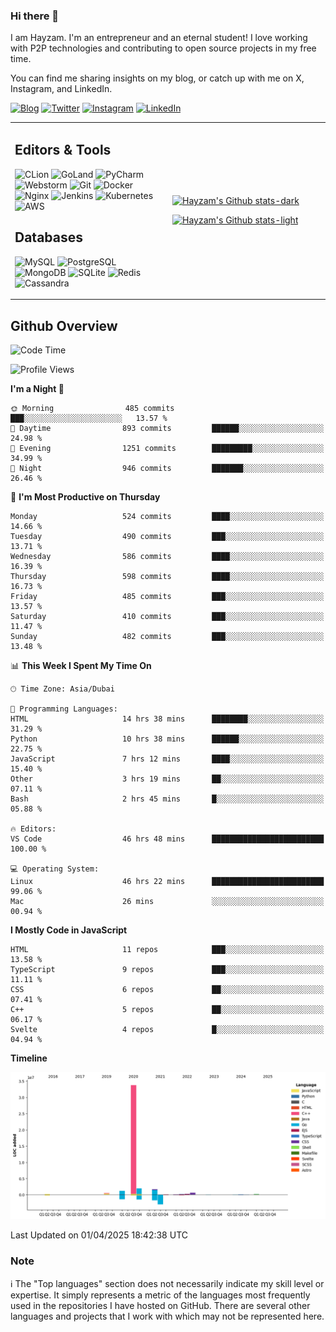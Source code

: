 ### Hi there 👋

I am Hayzam. I'm an entrepreneur and an eternal student! I love working with P2P technologies and contributing to open source projects in my free time.

You can find me sharing insights on my blog, or catch up with me on X, Instagram, and LinkedIn.

[![Blog](https://img.shields.io/badge/Blog-%2312100E.svg?&style=for-the-badge&logo=medium&logoColor=white)](https://hayzam.com)
[![Twitter](https://img.shields.io/badge/Twitter-%231DA1F2.svg?&style=for-the-badge&logo=X&logoColor=white)](https://twitter.com/hayzam_js)
[![Instagram](https://img.shields.io/badge/Instagram-%23E4405F.svg?&style=for-the-badge&logo=instagram&logoColor=white)](https://instagram.com/hayzam.ts)
[![LinkedIn](https://img.shields.io/badge/LinkedIn-%230077B5.svg?&style=for-the-badge&logo=linkedin&logoColor=white)](https://www.linkedin.com/in/hayzam-s-2b9b95139/)

<table width="100%">
<tr>
<td width="50%">

## Editors & Tools

![CLion](https://img.shields.io/badge/-CLion-000000?style=flat&logo=CLion)
![GoLand](https://img.shields.io/badge/-GoLand-000000?style=flat&logo=Goland)
![PyCharm](https://img.shields.io/badge/-PyCharm-000000?style=flat&logo=PyCharm)
![Webstorm](https://img.shields.io/badge/-WebStorm-000000?style=flat&logo=WebStorm)
![Git](https://img.shields.io/badge/-Git-000000?style=flat&logo=git)
![Docker](https://img.shields.io/badge/-Docker-000000?style=flat&logo=docker)
![Nginx](https://img.shields.io/badge/-Nginx-000000?style=flat&logo=nginx)
![Jenkins](https://img.shields.io/badge/-Jenkins-000000?style=flat&logo=jenkins)
![Kubernetes](https://img.shields.io/badge/-Kubernetes-000000?style=flat&logo=kubernetes)
![AWS](https://img.shields.io/badge/-AWS-000000?style=flat&logo=amazon-aws)

## Databases

![MySQL](https://img.shields.io/badge/-MySQL-000000?style=flat&logo=mysql)
![PostgreSQL](https://img.shields.io/badge/-PostgreSQL-000000?style=flat&logo=postgresql)
![MongoDB](https://img.shields.io/badge/-MongoDB-000000?style=flat&logo=mongodb)
![SQLite](https://img.shields.io/badge/-SQLite-000000?style=flat&logo=sqlite)
![Redis](https://img.shields.io/badge/-Redis-000000?style=flat&logo=redis)
![Cassandra](https://img.shields.io/badge/-Cassandra-000000?style=flat&logo=apache-cassandra)
</div>

<td width="50%">
 
[![Hayzam's Github stats-dark](https://github-readme-stats.vercel.app/api?username=hayzamjs&show_icons=true&theme=dark#gh-dark-mode-only)](https://github.com/anuraghazra/github-readme-stats#gh-dark-mode-only)
 
[![Hayzam's Github stats-light](https://github-readme-stats.vercel.app/api?username=hayzamjs&show_icons=true&theme=default#gh-light-mode-only)](https://github.com/anuraghazra/github-readme-stats#gh-light-mode-only)

</td>
</tr>
</table>
 
## Github Overview


<!--START_SECTION:waka-->
![Code Time](http://img.shields.io/badge/Code%20Time-1%2C959%20hrs%2013%20mins-blue)

![Profile Views](http://img.shields.io/badge/Profile%20Views-0-blue)

**I'm a Night 🦉** 

```text
🌞 Morning                485 commits         ███░░░░░░░░░░░░░░░░░░░░░░   13.57 % 
🌆 Daytime                893 commits         ██████░░░░░░░░░░░░░░░░░░░   24.98 % 
🌃 Evening                1251 commits        █████████░░░░░░░░░░░░░░░░   34.99 % 
🌙 Night                  946 commits         ███████░░░░░░░░░░░░░░░░░░   26.46 % 
```
📅 **I'm Most Productive on Thursday** 

```text
Monday                   524 commits         ████░░░░░░░░░░░░░░░░░░░░░   14.66 % 
Tuesday                  490 commits         ███░░░░░░░░░░░░░░░░░░░░░░   13.71 % 
Wednesday                586 commits         ████░░░░░░░░░░░░░░░░░░░░░   16.39 % 
Thursday                 598 commits         ████░░░░░░░░░░░░░░░░░░░░░   16.73 % 
Friday                   485 commits         ███░░░░░░░░░░░░░░░░░░░░░░   13.57 % 
Saturday                 410 commits         ███░░░░░░░░░░░░░░░░░░░░░░   11.47 % 
Sunday                   482 commits         ███░░░░░░░░░░░░░░░░░░░░░░   13.48 % 
```


📊 **This Week I Spent My Time On** 

```text
🕑︎ Time Zone: Asia/Dubai

💬 Programming Languages: 
HTML                     14 hrs 38 mins      ████████░░░░░░░░░░░░░░░░░   31.29 % 
Python                   10 hrs 38 mins      ██████░░░░░░░░░░░░░░░░░░░   22.75 % 
JavaScript               7 hrs 12 mins       ████░░░░░░░░░░░░░░░░░░░░░   15.40 % 
Other                    3 hrs 19 mins       ██░░░░░░░░░░░░░░░░░░░░░░░   07.11 % 
Bash                     2 hrs 45 mins       █░░░░░░░░░░░░░░░░░░░░░░░░   05.88 % 

🔥 Editors: 
VS Code                  46 hrs 48 mins      █████████████████████████   100.00 % 

💻 Operating System: 
Linux                    46 hrs 22 mins      █████████████████████████   99.06 % 
Mac                      26 mins             ░░░░░░░░░░░░░░░░░░░░░░░░░   00.94 % 
```

**I Mostly Code in JavaScript** 

```text
HTML                     11 repos            ███░░░░░░░░░░░░░░░░░░░░░░   13.58 % 
TypeScript               9 repos             ███░░░░░░░░░░░░░░░░░░░░░░   11.11 % 
CSS                      6 repos             ██░░░░░░░░░░░░░░░░░░░░░░░   07.41 % 
C++                      5 repos             ██░░░░░░░░░░░░░░░░░░░░░░░   06.17 % 
Svelte                   4 repos             █░░░░░░░░░░░░░░░░░░░░░░░░   04.94 % 
```



**Timeline**

![Lines of Code chart](https://raw.githubusercontent.com/hayzamjs/hayzamjs/main/assets/bar_graph.png)


 Last Updated on 01/04/2025 18:42:38 UTC
<!--END_SECTION:waka-->


### Note 

:information_source: The "Top languages" section does not necessarily indicate my skill level or expertise. It simply represents a metric of the languages most frequently used in the repositories I have hosted on GitHub. There are several other languages and projects that I work with which may not be represented here. 

